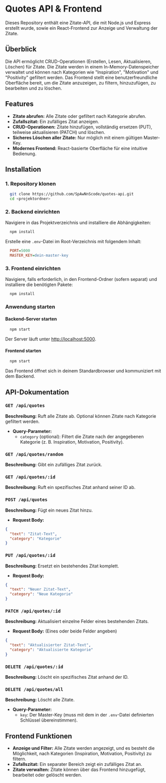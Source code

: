 # Quotes API & Frontend

Dieses Repository enthält eine Zitate-API, die mit Node.js und Express erstellt wurde, sowie ein React-Frontend zur Anzeige und Verwaltung der Zitate.

## Überblick

Die API ermöglicht CRUD-Operationen (Erstellen, Lesen, Aktualisieren, Löschen) für Zitate. Die Zitate werden in einem In-Memory-Datenspeicher verwaltet und können nach Kategorien wie "Inspiration", "Motivation" und "Positivity" gefiltert werden. Das Frontend stellt eine benutzerfreundliche Oberfläche bereit, um die Zitate anzuzeigen, zu filtern, hinzuzufügen, zu bearbeiten und zu löschen.

## Features

- **Zitate abrufen:** Alle Zitate oder gefiltert nach Kategorie abrufen.
- **Zufallszitat:** Ein zufälliges Zitat anzeigen.
- **CRUD-Operationen:** Zitate hinzufügen, vollständig ersetzen (PUT), teilweise aktualisieren (PATCH) und löschen.
- **Sicheres Löschen aller Zitate:** Nur möglich mit einem gültigen Master-Key.
- **Modernes Frontend:** React-basierte Oberfläche für eine intuitive Bedienung.

## Installation

### 1. Repository klonen

```bash
  git clone https://github.com/SpAwNnScode/quotes-api.git
  cd <projektordner>
```

### 2. Backend einrichten

Navigiere in das Projektverzeichnis und installiere die Abhängigkeiten:

```bash
  npm install
```

Erstelle eine `.env`-Datei im Root-Verzeichnis mit folgendem Inhalt:

```ini
  PORT=5000
  MASTER_KEY=dein-master-key
```

### 3. Frontend einrichten

Navigiere, falls erforderlich, in den Frontend-Ordner (sofern separat) und installiere die benötigten Pakete:

```bash
  npm install
```

### Anwendung starten

#### Backend-Server starten

```bash
  npm start
```

Der Server läuft unter [http://localhost:5000](http://localhost:5000).

#### Frontend starten

```bash
  npm start
```

Das Frontend öffnet sich in deinem Standardbrowser und kommuniziert mit dem Backend.

## API-Dokumentation

### `GET /api/quotes`

**Beschreibung:** Ruft alle Zitate ab. Optional können Zitate nach Kategorie gefiltert werden.

- **Query-Parameter:**
  - `category` (optional): Filtert die Zitate nach der angegebenen Kategorie (z. B. Inspiration, Motivation, Positivity).

### `GET /api/quotes/random`

**Beschreibung:** Gibt ein zufälliges Zitat zurück.

### `GET /api/quotes/:id`

**Beschreibung:** Ruft ein spezifisches Zitat anhand seiner ID ab.

### `POST /api/quotes`

**Beschreibung:** Fügt ein neues Zitat hinzu.

- **Request Body:**

```json
{
  "text": "Zitat-Text",
  "category": "Kategorie"
}
```

### `PUT /api/quotes/:id`

**Beschreibung:** Ersetzt ein bestehendes Zitat komplett.

- **Request Body:**

```json
{
  "text": "Neuer Zitat-Text",
  "category": "Neue Kategorie"
}
```

### `PATCH /api/quotes/:id`

**Beschreibung:** Aktualisiert einzelne Felder eines bestehenden Zitats.

- **Request Body:** (Eines oder beide Felder angeben)

```json
{
  "text": "Aktualisierter Zitat-Text",
  "category": "Aktualisierte Kategorie"
}
```

### `DELETE /api/quotes/:id`

**Beschreibung:** Löscht ein spezifisches Zitat anhand der ID.

### `DELETE /api/quotes/all`

**Beschreibung:** Löscht alle Zitate.

- **Query-Parameter:**
  - `key`: Der Master-Key (muss mit dem in der `.env`-Datei definierten Schlüssel übereinstimmen).

## Frontend Funktionen

- **Anzeige und Filter:** Alle Zitate werden angezeigt, und es besteht die Möglichkeit, nach Kategorien (Inspiration, Motivation, Positivity) zu filtern.
- **Zufallszitat:** Ein separater Bereich zeigt ein zufälliges Zitat an.
- **Zitate verwalten:** Zitate können über das Frontend hinzugefügt, bearbeitet oder gelöscht werden.

